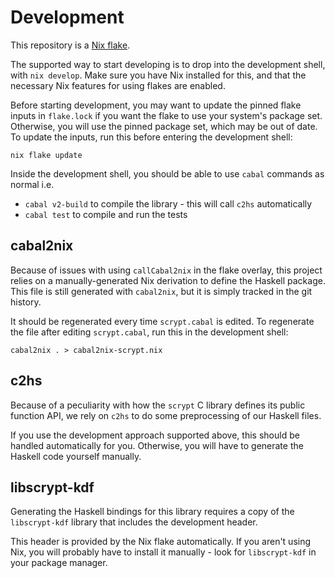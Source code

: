 # Development

This repository is a [Nix flake](https://nixos.wiki/wiki/Flakes).

The supported way to start developing is to drop into the development shell,
with `nix develop`. Make sure you have Nix installed for this, and that
the necessary Nix features for using flakes are enabled.

Before starting development, you may want to update the pinned flake inputs in
`flake.lock` if you want the flake to use your system's package set. Otherwise,
you will use the pinned package set, which may be out of date. To update the
inputs, run this before entering the development shell:

```
nix flake update
```

Inside the development shell, you should be able to use `cabal` commands as
normal i.e.

  * `cabal v2-build` to compile the library - this will call `c2hs` automatically
  * `cabal test` to compile and run the tests

## cabal2nix

Because of issues with using `callCabal2nix` in the flake overlay, this project
relies on a manually-generated Nix derivation to define the Haskell package.
This file is still generated with `cabal2nix`, but it is simply tracked in the
git history.

It should be regenerated every time `scrypt.cabal` is edited. To regenerate the
file after editing `scrypt.cabal`, run this in the development shell:

```
cabal2nix . > cabal2nix-scrypt.nix
```

## c2hs

Because of a peculiarity with how the `scrypt` C library defines its public
function API, we rely on `c2hs` to do some preprocessing of our Haskell files.

If you use the development approach supported above, this should be handled
automatically for you. Otherwise, you will have to generate the Haskell code
yourself manually.

## libscrypt-kdf

Generating the Haskell bindings for this library requires a copy of the
`libscrypt-kdf` library that includes the development header.

This header is provided by the Nix flake automatically. If you aren't using Nix,
you will probably have to install it manually - look for `libscrypt-kdf` in your
package manager.
